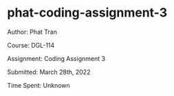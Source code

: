 # phat-coding-assignment-3

Author: Phat Tran

Course: DGL-114

Assignment: Coding Assignment 3

Submitted: March 28th, 2022

Time Spent: Unknown
